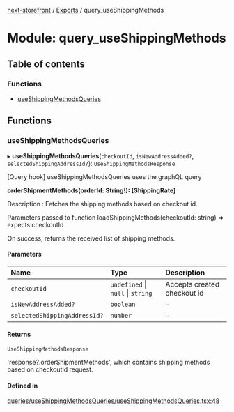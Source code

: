 [next-storefront](../README.md) / [Exports](../modules.md) / query_useShippingMethods

# Module: query_useShippingMethods

## Table of contents

### Functions

- [useShippingMethodsQueries](query_useShippingMethods.md#useshippingmethodsqueries)

## Functions

### useShippingMethodsQueries

▸ **useShippingMethodsQueries**(`checkoutId`, `isNewAddressAdded?`, `selectedShippingAddressId?`): `UseShippingMethodsResponse`

[Query hook] useShippingMethodsQueries uses the graphQL query

<b>orderShipmentMethods(orderId: String!): [ShippingRate]</b>

Description : Fetches the shipping methods based on checkout id.

Parameters passed to function loadShippingMethods(checkoutId: string) => expects checkoutId

On success, returns the received list of shipping methods.

#### Parameters

| Name                         | Type                              | Description                 |
| :--------------------------- | :-------------------------------- | :-------------------------- |
| `checkoutId`                 | `undefined` \| `null` \| `string` | Accepts created checkout id |
| `isNewAddressAdded?`         | `boolean`                         | -                           |
| `selectedShippingAddressId?` | `number`                          | -                           |

#### Returns

`UseShippingMethodsResponse`

'response?.orderShipmentMethods', which contains shipping methods based on checkoutId request.

#### Defined in

[queries/useShippingMethodsQueries/useShippingMethodsQueries.tsx:48](https://github.com/KiboSoftware/nextjs-storefront/blob/98414f4/hooks/queries/useShippingMethodsQueries/useShippingMethodsQueries.tsx#L48)
